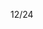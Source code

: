 12/24

<!-- 補休可用 3h
12/19 加班1h HRE202412115
12/24 加班2h 轉補休
-->


<!-- 開始學習node.js -->
<!-- 加班時數 薪水+3h
12/3 加班兩小時轉補休
12/5 加班兩小時轉補休
12/6 加班一小時 沒轉補休
12/9 加班兩小時 沒轉補休
12/19 加班一小時 轉補休
-->

<!-- Leetcode刷題  
總刷68題 今天刷了0題
-->

<!--專案
 第一個專案 5/28 合約管理(完成)
 第二個專案 物料模擬分析-後端API做不出來,改成料況表暫定(完成)
 第三個專案 6/18 excelE化(Z_生管_00料品基本資料_V1.0)(完成) 
 第四個專案 6/24 excelE化(Z_物控_01料品領料數量_V1.2)(完成) 
 第五個專案 6/28 excel E 化(Z_倉庫_03料品庫存現況查詢_V1.0)(完成)  
 第六個專案 7/10 標準工時 E 化(完成)
 第七個專案 ==>報表E化 只剩圖表部分(等API)
 第八個專案 7/12 資材料況表 (完成) 
 第九個專案 7/31 工令單總表&料品檢驗報表 (完成) 
 第十個專案 7/30 銷貨明細表 (完成) 
 第十一個專案 8/23 未結工單追蹤-總染分析&追蹤明細 (完成)
 第十二個專案 9/13 人員作業認可證管理平台系統 (完成)
 第十三個專案 夏廠長-杰比-盤點用-基本資料-上海(完成)
 第十四個專案 夏廠長-杰比-盤點用-基本資料-蘇州(完成) 
 第十五個專案 9/30 製造交接平台(完成)
 第十六個專案 10/09 倉庫_999借出還入明細表_蘇州(完成)
 第十七個專案 10/09 倉庫_999借出還入明細表_上海(完成)
 第十八個專案 10/11 料品庫存現況查詢修改時程開到(10/11)(完成)
 第十九個專案 10/09 借出還入明細表_借調餘數明細(台灣、蘇州、上海、荷蘭)(完成)
 第二十個專案 11/12 庫齡E化(完成)
 第二十一個專案 10/25 庫存未確認(完成)
 第二十二個專案 11/26 標工優化(完成)
 第二十三個專案 缺料表(api還沒完整)
 第二十四個專案 12/11 生產日報時程(12/16)(12/11提早交)(完成)
 第二十五個專案 12/20 工程料品基本資料(12/25)(12/20提早交)(完成)

 第二十六個專案 12/25 廠商名稱對照表(12/31)(12/25提早交)(完成)
 第二十七個專案 12/31 Z_生管_07F1Q2月分別銷售計畫_V1.1 (1/8)(12/31提早交)(完成)
 第二十八個專案 借調餘數-E化報表 (2/19)(預計2/11)(借出/年度盤點/ATU差異大致完成,對帳明細完成)
 第二十九個專案 已購未入清單(api缺下料日期跟預訂完成日期)

 第三十份專案 維修進度E化

 預先開時程 2025
 盤點用_料品基本資料-E化報表                             表單號碼 ITC202411029  3/19
 Z_工程_00途程代號基本資料_v01                          表單號碼 ITC202411025  4/19
 EXCEL  E化-----Z_生管_04途程進度表_v03-                表單號碼 ITC202411027  5/19 
 杰比報表E化(Z_採購_01採購單總表_V3.0(歷史已結與執行中)   表單號碼 ITC202411022  6/19
 杰比報表E化(Z_外包_03已購未入清單V2.0(上海)             表單號碼 ITC202411024  7/21
 杰比報表E化(Z_外包_02外包庫位盤點表_含研發領料)          表單號碼 ITC202411023  8/21
 在製途程E化                                            表單號碼 ITC202411014  9/22
 其它退領明細E化自動發信                                 表單號碼 ITC202412001  10/22

 -->

<!-- 自學進度 
hello 演算法 
https://www.hello-algo.com/zh-hant/chapter_preface/about_the_book/ 
開始學習ai
開始學習node.js
 -->